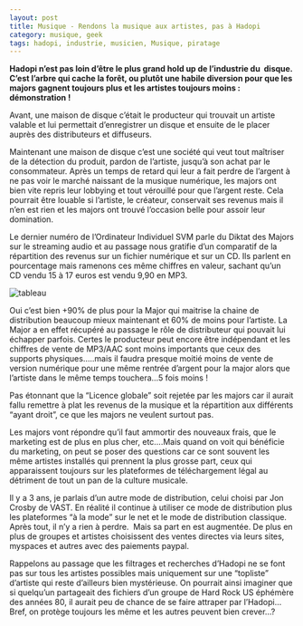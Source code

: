 ```yaml
---
layout: post
title: Musique - Rendons la musique aux artistes, pas à Hadopi
category: musique, geek
tags: hadopi, industrie, musicien, Musique, piratage
---
```

**Hadopi n’est pas loin d’être le plus grand hold up de l’industrie du  disque. C’est l’arbre qui cache la forêt, ou plutôt une habile diversion pour que les majors gagnent toujours plus et les artistes toujours moins : démonstration !**

Avant, une maison de disque c’était le producteur qui trouvait un artiste valable et lui permettait d’enregistrer un disque et ensuite de le placer auprès des distributeurs et diffuseurs.

Maintenant une maison de disque c’est une société qui veut tout maîtriser de la détection du produit, pardon de l’artiste, jusqu’à son achat par le consommateur. Après un temps de retard qui leur a fait perdre de l’argent à ne pas voir le marché naissant de la musique numérique, les majors ont bien vite repris leur lobbying et tout vérouillé pour que l’argent reste. Cela pourrait être louable si l’artiste, le créateur, conservait ses revenus mais il n’en est rien et les majors ont trouvé l’occasion belle pour assoir leur domination.

Le dernier numéro de l’Ordinateur Individuel SVM parle du Diktat des Majors sur le streaming audio et au passage nous gratifie d’un comparatif de la répartition des revenus sur un fichier numérique et sur un CD. Ils parlent en pourcentage mais ramenons ces même chiffres en valeur, sachant qu’un CD vendu 15 à 17 euros est vendu 9,90 en MP3.

![tableau](https://filedn.eu/llqi9IBxlYouGRXYG2xlROb/img/2010/hadopi.JPG)

Oui c’est bien +90% de plus pour la Major qui maitrise la chaine de distribution beaucoup mieux maintenant et 60% de moins pour l’artiste. La Major a en effet récupéré au passage le rôle de distributeur qui pouvait lui échapper parfois. Certes le producteur peut encore être indépendant et les chiffres de vente de MP3/AAC sont moins importants que ceux des supports physiques…..mais il faudra presque moitié moins de vente de version numérique pour une même rentrée d’argent pour la major alors que l’artiste dans le même temps touchera…5 fois moins !

Pas étonnant que la “Licence globale” soit rejetée par les majors car il aurait fallu remettre à plat les revenus de la musique et la répartition aux différents “ayant droit”, ce que les majors ne veulent surtout pas.

Les majors vont répondre qu’il faut ammortir des nouveaux frais, que le marketing est de plus en plus cher, etc….Mais quand on voit qui bénéficie du marketing, on peut se poser des questions car ce sont souvent les même artistes installés qui prennent la plus grosse part, ceux qui apparaissent toujours sur les plateformes de téléchargement légal au détriment de tout un pan de la culture musicale.

Il y a 3 ans, je parlais d’un autre mode de distribution, celui choisi par Jon Crosby de VAST. En réalité il continue à utiliser ce mode de distribution plus les plateformes “à la mode” sur le net et le mode de distribution classique. Après tout, il n’y a rien à perdre.  Mais sa part en est augmentée. De plus en plus de groupes et artistes choisissent des ventes directes via leurs sites, myspaces et autres avec des paiements paypal.

Rappelons au passage que les filtrages et recherches d’Hadopi ne se font pas sur tous les artistes possibles mais uniquement sur une “topliste” d’artiste qui reste d’ailleurs bien mystérieuse. On pourrait ainsi imaginer que si quelqu’un partageait des fichiers d’un groupe de Hard Rock US éphémère des années 80, il aurait peu de chance de se faire attraper par l’Hadopi…Bref, on protège toujours les même et les autres peuvent bien crever…?

